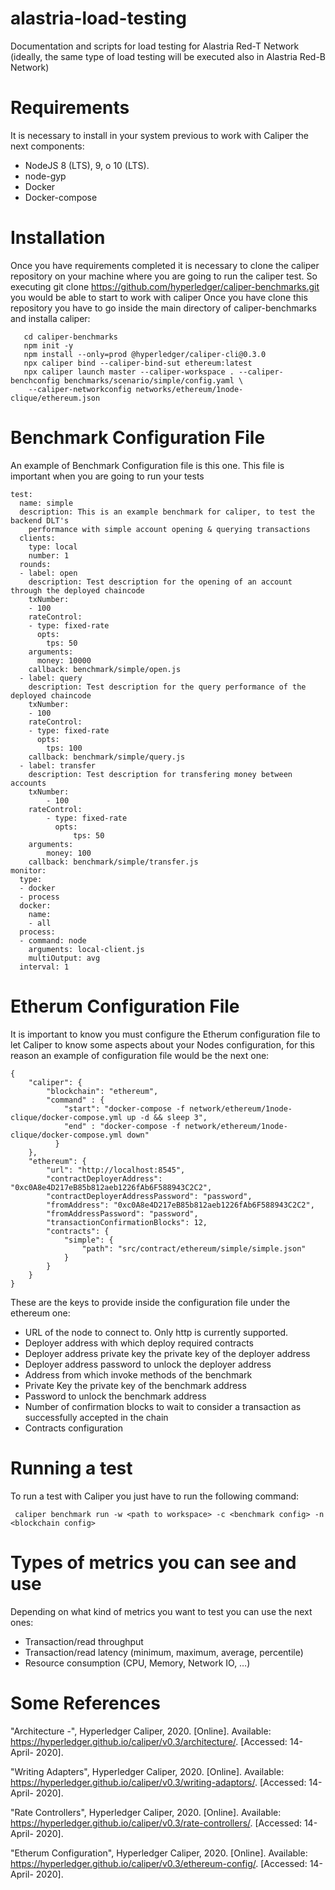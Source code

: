 # alastria-load-testing
Documentation and scripts for load testing for Alastria Red-T Network
(ideally, the same type of load testing will be executed also in Alastria Red-B Network)

# Requirements
It is necessary to install in your system previous to work with Caliper the next components:
 * NodeJS 8 (LTS), 9, o 10 (LTS).
 * node-gyp
 * Docker
 * Docker-compose
 
 # Installation
Once you have requirements completed it is necessary to clone the caliper repository on your machine where you are going to run the caliper test.
So executing git clone https://github.com/hyperledger/caliper-benchmarks.git you would be able to start to work with caliper
Once you have clone this repository you have to go inside the main directory of caliper-benchmarks and installa caliper:

```
   cd caliper-benchmarks
   npm init -y
   npm install --only=prod @hyperledger/caliper-cli@0.3.0
   npx caliper bind --caliper-bind-sut ethereum:latest
   npx caliper launch master --caliper-workspace . --caliper-benchconfig benchmarks/scenario/simple/config.yaml \
    --caliper-networkconfig networks/ethereum/1node-clique/ethereum.json
```
# Benchmark Configuration File
An example of Benchmark Configuration file is this one. This file is important when you are going to run your tests
```
test:
  name: simple
  description: This is an example benchmark for caliper, to test the backend DLT's
    performance with simple account opening & querying transactions
  clients:
    type: local
    number: 1
  rounds:
  - label: open
    description: Test description for the opening of an account through the deployed chaincode
    txNumber:
    - 100
    rateControl:
    - type: fixed-rate
      opts:
        tps: 50
    arguments:
      money: 10000
    callback: benchmark/simple/open.js
  - label: query
    description: Test description for the query performance of the deployed chaincode
    txNumber:
    - 100
    rateControl:
    - type: fixed-rate
      opts:
        tps: 100
    callback: benchmark/simple/query.js
  - label: transfer
    description: Test description for transfering money between accounts
    txNumber:
        - 100
    rateControl:
        - type: fixed-rate
          opts:
              tps: 50
    arguments:
        money: 100
    callback: benchmark/simple/transfer.js
monitor:
  type:
  - docker
  - process
  docker:
    name:
    - all
  process:
  - command: node
    arguments: local-client.js
    multiOutput: avg
  interval: 1
```
# Etherum Configuration File
It is important to know you must configure the Etherum configuration file to let Caliper to know some aspects about your Nodes configuration, for this reason an example of configuration file would be the next one:
```
{
    "caliper": {
        "blockchain": "ethereum",
        "command" : {
            "start": "docker-compose -f network/ethereum/1node-clique/docker-compose.yml up -d && sleep 3",
            "end" : "docker-compose -f network/ethereum/1node-clique/docker-compose.yml down"
          }
    },
    "ethereum": {
        "url": "http://localhost:8545",
        "contractDeployerAddress": "0xc0A8e4D217eB85b812aeb1226fAb6F588943C2C2",
        "contractDeployerAddressPassword": "password",
        "fromAddress": "0xc0A8e4D217eB85b812aeb1226fAb6F588943C2C2",
        "fromAddressPassword": "password",
        "transactionConfirmationBlocks": 12,
        "contracts": {
            "simple": {
                "path": "src/contract/ethereum/simple/simple.json"
            }
        }
    }
}
```
These are the keys to provide inside the configuration file under the ethereum one:

* URL of the node to connect to. Only http is currently supported.
* Deployer address with which deploy required contracts
* Deployer address private key the private key of the deployer address
* Deployer address password to unlock the deployer address
* Address from which invoke methods of the benchmark
* Private Key the private key of the benchmark address
* Password to unlock the benchmark address
* Number of confirmation blocks to wait to consider a transaction as successfully accepted in the chain
* Contracts configuration

# Running a test
To run a test with Caliper you just have to run the following command:
```
 caliper benchmark run -w <path to workspace> -c <benchmark config> -n <blockchain config>
```
# Types of metrics you can see and use
Depending on what kind of metrics you want to test you can use the next ones:
* Transaction/read throughput
* Transaction/read latency (minimum, maximum, average, percentile)
* Resource consumption (CPU, Memory, Network IO, …)

# Some References
"Architecture -", Hyperledger Caliper, 2020. [Online]. Available: https://hyperledger.github.io/caliper/v0.3/architecture/. [Accessed: 14- April- 2020].

"Writing Adapters", Hyperledger Caliper, 2020. [Online]. Available: https://hyperledger.github.io/caliper/v0.3/writing-adaptors/. [Accessed: 14- April- 2020].

"Rate Controllers", Hyperledger Caliper, 2020. [Online]. Available: https://hyperledger.github.io/caliper/v0.3/rate-controllers/. [Accessed: 14- April- 2020].

"Etherum Configuration", Hyperledger Caliper, 2020. [Online]. Available: https://hyperledger.github.io/caliper/v0.3/ethereum-config/. [Accessed: 14- April- 2020].
